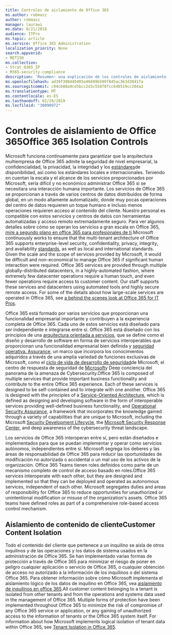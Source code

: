 ```yaml
---
title: Controles de aislamiento de Office 365
ms.author: robmazz
author: robmazz
manager: laurawi
ms.date: 8/21/2018
audience: ITPro
ms.topic: article
ms.service: Office 365 Administration
localization_priority: None
search.appverid:
- MET150
ms.collection:
- Strat_O365_IP
- M365-security-compliance
description: 'Resumen: una explicación de los controles de aislamiento en Office 365.'
ms.openlocfilehash: ad39f300445485e46699b509f845ac363d3041fa
ms.sourcegitcommit: c94cb88a9ce5bcc2d3c558f0fcc648519cc264a2
ms.translationtype: MT
ms.contentlocale: es-ES
ms.lasthandoff: 02/20/2019
ms.locfileid: "30090972"
---
```

# <a name="office-365-isolation-controls"></a><span data-ttu-id="adc1a-103">Controles de aislamiento de Office 365</span><span class="sxs-lookup"><span data-stu-id="adc1a-103">Office 365 Isolation Controls</span></span> 

<span data-ttu-id="adc1a-p101">Microsoft funciona continuamente para garantizar que la arquitectura multiempresa de Office 365 admite la seguridad de nivel empresarial, la confidencialidad, la privacidad, la integridad y los [estándares](https://www.microsoft.com/TrustCenter/Compliance?service=Office#Icons)de disponibilidad, así como los estándares locales e internacionales. Teniendo en cuentan la escala y el alcance de los servicios proporcionados por Microsoft, sería difícil y no económico administrar Office 365 si se necesitara una interacción humana importante. Los servicios de Office 365 se proporcionan a través de varios centros de datos distribuidos de forma global, en un modo altamente automatizado, donde muy pocas operaciones del centro de datos requieren un toque humano e incluso menos operaciones requieren acceso al contenido del cliente. Nuestro personal es compatible con estos servicios y centros de datos con herramientas automatizadas y acceso remoto extremadamente seguro. Para ver algunos detalles sobre cómo se operan los servicios a gran escala en Office 365, [mire a segundo plano en office 365 para profesionales de ti](https://channel9.msdn.com/Events/SharePoint-Conference/2014/SPC202).</span><span class="sxs-lookup"><span data-stu-id="adc1a-p101">Microsoft continuously works to ensure that the multi-tenant architecture of Office 365 supports enterprise-level security, confidentiality, privacy, integrity, and availability [standards](https://www.microsoft.com/TrustCenter/Compliance?service=Office#Icons), as well as local and international standards. Given the scale and the scope of services provided by Microsoft, it would be difficult and non-economical to manage Office 365 if significant human interaction were required. Office 365 services are provided through multiple globally-distributed datacenters, in a highly-automated fashion, where extremely few datacenter operations require a human touch, and even fewer operations require access to customer content. Our staff supports these services and datacenters using automated tools and highly secure remote access. For some of the details about how large-scale services are operated in Office 365, see [a behind the scenes look at Office 365 for IT Pros](https://channel9.msdn.com/Events/SharePoint-Conference/2014/SPC202).</span></span>

<span data-ttu-id="adc1a-p102">Office 365 está formado por varios servicios que proporcionan una funcionalidad empresarial importante y contribuyen a la experiencia completa de Office 365. Cada uno de estos servicios está diseñado para ser independiente e integrarse entre sí. Office 365 está diseñado con los principios de una [arquitectura orientada a servicios](https://msdn.microsoft.com/library/aa480021.aspx), que se define como el diseño y desarrollo de software en forma de servicios interoperables que proporcionan una funcionalidad empresarial bien definida y [seguridad operativa. Assurance](http://www.microsoft.com/download/details.aspx?id=40872), un marco que incorpora los conocimientos adquiridos a través de una amplia variedad de funciones exclusivas de Microsoft, como el [ciclo de vida de desarrollo de seguridad](https://www.microsoft.com/sdl/default.aspx)de Microsoft, el centro de respuesta de seguridad de [Microsoft](https://technet.microsoft.com/library/dn440717.aspx)y Deep conciencia del panorama de la amenaza de Cybersecurity.</span><span class="sxs-lookup"><span data-stu-id="adc1a-p102">Office 365 is composed of multiple services that provide important business functionality and contribute to the entire Office 365 experience. Each of these services is designed to be self-contained and to integrate with one another. Office 365 is designed with the principles of a [Service-Oriented Architecture](https://msdn.microsoft.com/library/aa480021.aspx), which is defined as designing and developing software in the form of interoperable services providing well-defined business functionality, and [Operational Security Assurance](http://www.microsoft.com/download/details.aspx?id=40872), a framework that incorporates the knowledge gained through a variety of capabilities that are unique to Microsoft, including the Microsoft [Security Development Lifecycle](https://www.microsoft.com/sdl/default.aspx), the [Microsoft Security Response Center](https://technet.microsoft.com/library/dn440717.aspx), and deep awareness of the cybersecurity threat landscape.</span></span>

<span data-ttu-id="adc1a-p103">Los servicios de Office 365 interoperan entre sí, pero están diseñados e implementados para que se puedan implementar y operar como servicios autónomos, independientes entre sí. Microsoft segrega los deberes y las áreas de responsabilidad de Office 365 para reducir las oportunidades de modificación no autorizada o accidental o un mal uso de los activos de la organización. Office 365 Teams tienen roles definidos como parte de un mecanismo completo de control de acceso basado en roles.</span><span class="sxs-lookup"><span data-stu-id="adc1a-p103">Office 365 services interoperate with each other, but they are designed and implemented so that they can be deployed and operated as autonomous services, independent of each other. Microsoft segregates duties and areas of responsibility for Office 365 to reduce opportunities for unauthorized or unintentional modification or misuse of the organization's assets. Office 365 teams have defined roles as part of a comprehensive role-based access control mechanism.</span></span>

## <a name="customer-content-isolation"></a><span data-ttu-id="adc1a-115">Aislamiento de contenido de cliente</span><span class="sxs-lookup"><span data-stu-id="adc1a-115">Customer Content Isolation</span></span>
<span data-ttu-id="adc1a-p104">Todo el contenido del cliente que pertenece a un inquilino se aísla de otros inquilinos y de las operaciones y los datos de sistema usados en la administración de Office 365. Se han implementado varias formas de protección a través de Office 365 para minimizar el riesgo de poner en peligro cualquier aplicación o servicio de Office 365, o cualquier obtención de acceso no autorizado a la información de los inquilinos o del sistema Office 365. Para obtener información sobre cómo Microsoft implementa el aislamiento lógico de los datos de inquilino en Office 365, vea [aislamiento de inquilinos en office 365](office-365-tenant-isolation-overview.md).</span><span class="sxs-lookup"><span data-stu-id="adc1a-p104">All customer content belonging to a tenant is isolated from other tenants and from the operations and systems data used in the management of Office 365. Multiple forms of protection have been implemented throughout Office 365 to minimize the risk of compromise of any Office 365 service or application, or any gaining of unauthorized access to the information of tenants or the Office 365 system itself. For information about how Microsoft implements logical isolation of tenant data within Office 365, see [Tenant Isolation in Office 365](office-365-tenant-isolation-overview.md).</span></span>
